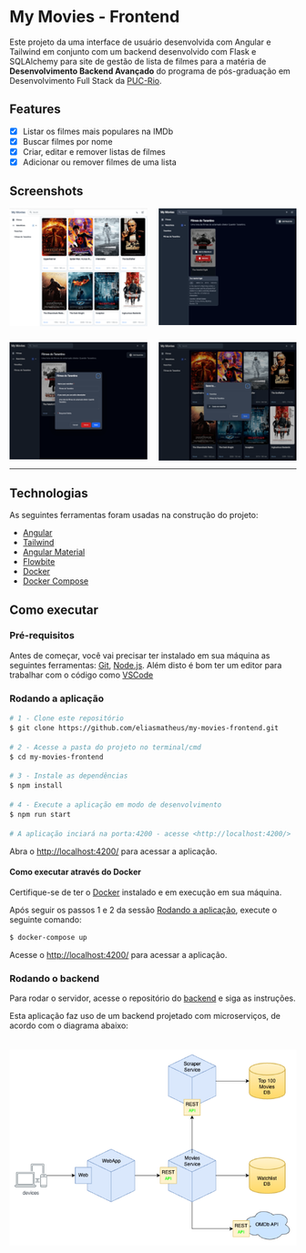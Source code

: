 # My Movies - Frontend

Este projeto da uma interface de usuário desenvolvida com Angular e Tailwind em conjunto com
um backend desenvolvido com Flask e SQLAlchemy para site de gestão de lista de filmes para a matéria de
**Desenvolvimento Backend Avançado** do programa de pós-graduação em Desenvolvimento
Full Stack da [PUC-Rio](https://www.puc-rio.br/index.html).

## Features

- [x] Listar os filmes mais populares na IMDb
- [x] Buscar filmes por nome
- [x] Criar, editar e remover listas de filmes
- [x] Adicionar ou remover filmes de uma lista

## Screenshots

<div align="center">
  <img style="width: 48%; float: left;" src="src/assets/images/screenshot-1.png" alt="My Project GIF">
  <img style="width: 48%; float: right;" src="src/assets/images/screenshot-2.png" alt="My Project GIF">
</div>

<div style="clear: both; margin-bottom: 28px;"></div>

<div align="center" style="clear: both">
  <img style="width: 48%; float: left;" src="src/assets/images/screenshot-3.png" alt="My Project GIF">
  <img style="width: 48%; float: right;" src="src/assets/images/screenshot-4.png" alt="My Project GIF">
</div>

<div style="clear: both"></div>

---

## Technologias

As seguintes ferramentas foram usadas na construção do projeto:

- [Angular](https://angular.io/)
- [Tailwind](https://tailwindcss.com/)
- [Angular Material](https://material.angular.io/)
- [Flowbite](https://flowbite.com/angular/)
- [Docker](https://www.docker.com/)
- [Docker Compose](https://docs.docker.com/compose/)

## Como executar

### Pré-requisitos

Antes de começar, você vai precisar ter instalado em sua máquina as seguintes ferramentas:
[Git](https://git-scm.com), [Node.js](https://nodejs.org/en/).
Além disto é bom ter um editor para trabalhar com o código como [VSCode](https://code.visualstudio.com/)

### Rodando a aplicação

```bash
# 1 - Clone este repositório
$ git clone https://github.com/eliasmatheus/my-movies-frontend.git

# 2 - Acesse a pasta do projeto no terminal/cmd
$ cd my-movies-frontend

# 3 - Instale as dependências
$ npm install

# 4 - Execute a aplicação em modo de desenvolvimento
$ npm run start

# A aplicação inciará na porta:4200 - acesse <http://localhost:4200/>
```

Abra o [http://localhost:4200/](http://localhost:4200/) para acessar a aplicação.

#### Como executar através do Docker

Certifique-se de ter o [Docker](https://docs.docker.com/engine/install/) instalado e em execução em sua máquina.

Após seguir os passos 1 e 2 da sessão [Rodando a aplicação](#rodando-a-aplicação), execute o seguinte comando:

```bash
$ docker-compose up
```

Acesse o [http://localhost:4200/](http://localhost:4200/) para acessar a aplicação.

### Rodando o backend

Para rodar o servidor, acesse o repositório do [backend](https://github.com/eliasmatheus/my-movies-api.git) e siga as instruções.

Esta aplicação faz uso de um backend projetado com microserviços, de acordo com o diagrama abaixo:

<div align="center" style="clear: both">
  <img style="max-width: 600px; width: 100%; margin-top: 20px;" src="src/assets/images/diagram.png" alt="My Project GIF">
</div>
